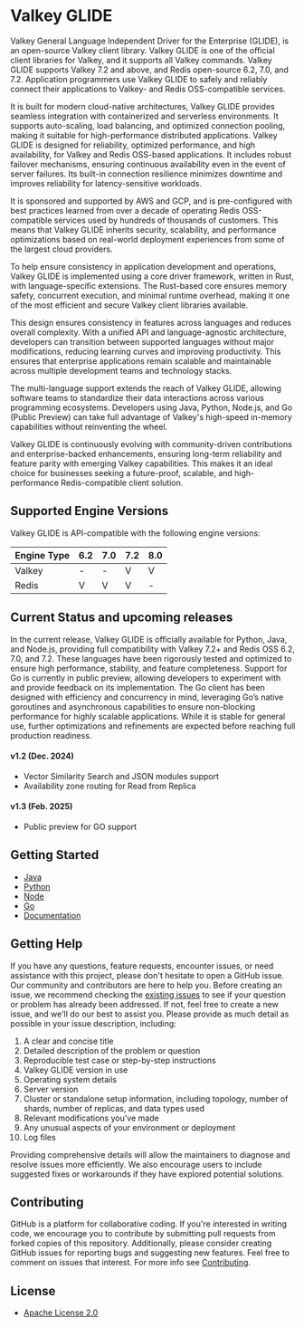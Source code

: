 # Valkey GLIDE
Valkey General Language Independent Driver for the Enterprise (GLIDE), is an open-source Valkey client library. Valkey GLIDE is one of the official client libraries for Valkey, and it supports all Valkey commands. Valkey GLIDE supports Valkey 7.2 and above, and Redis open-source 6.2, 7.0, and 7.2. Application programmers use Valkey GLIDE to safely and reliably connect their applications to Valkey- and Redis OSS-compatible services.

It is built for modern cloud-native architectures, Valkey GLIDE provides seamless integration with containerized and serverless environments. It supports auto-scaling, load balancing, and optimized connection pooling, making it suitable for high-performance distributed applications. Valkey GLIDE is designed for reliability, optimized performance, and high availability, for Valkey and Redis OSS-based applications. It includes robust failover mechanisms, ensuring continuous availability even in the event of server failures. Its built-in connection resilience minimizes downtime and improves reliability for latency-sensitive workloads.

It is sponsored and supported by AWS and GCP, and is pre-configured with best practices learned from over a decade of operating Redis OSS-compatible services used by hundreds of thousands of customers. This means that Valkey GLIDE inherits security, scalability, and performance optimizations based on real-world deployment experiences from some of the largest cloud providers.

To help ensure consistency in application development and operations, Valkey GLIDE is implemented using a core driver framework, written in Rust, with language-specific extensions. The Rust-based core ensures memory safety, concurrent execution, and minimal runtime overhead, making it one of the most efficient and secure Valkey client libraries available.

This design ensures consistency in features across languages and reduces overall complexity. With a unified API and language-agnostic architecture, developers can transition between supported languages without major modifications, reducing learning curves and improving productivity. This ensures that enterprise applications remain scalable and maintainable across multiple development teams and technology stacks.

The multi-language support extends the reach of Valkey GLIDE, allowing software teams to standardize their data interactions across various programming ecosystems. Developers using Java, Python, Node.js, and Go (Public Preview) can take full advantage of Valkey's high-speed in-memory capabilities without reinventing the wheel.

Valkey GLIDE is continuously evolving with community-driven contributions and enterprise-backed enhancements, ensuring long-term reliability and feature parity with emerging Valkey capabilities. This makes it an ideal choice for businesses seeking a future-proof, scalable, and high-performance Redis-compatible client solution.









## Supported Engine Versions
Valkey GLIDE is API-compatible with the following engine versions:

| Engine Type           |  6.2  |  7.0  |  7.2  |  8.0  |
|-----------------------|-------|-------|-------|-------|
| Valkey                |   -   |   -   |   V   |   V   |
| Redis                 |   V   |   V   |   V   |   -   |

## Current Status and upcoming releases

In the current release, Valkey GLIDE is officially available for Python, Java, and Node.js, providing full compatibility with Valkey 7.2+ and Redis OSS 6.2, 7.0, and 7.2. These languages have been rigorously tested and optimized to ensure high performance, stability, and feature completeness.
Support for Go is currently in public preview, allowing developers to experiment with and provide feedback on its implementation. The Go client has been designed with efficiency and concurrency in mind, leveraging Go’s native goroutines and asynchronous capabilities to ensure non-blocking performance for highly scalable applications. While it is stable for general use, further optimizations and refinements are expected before reaching full production readiness.
#### v1.2 (Dec. 2024)
- Vector Similarity Search and JSON modules support
- Availability zone routing for Read from Replica

#### v1.3 (Feb. 2025)
- Public preview for GO support

## Getting Started
-   [Java](./java/README.md)
-   [Python](./python/README.md)
-   [Node](./node/README.md)
-   [Go](./go/README.md)
-   [Documentation](https://github.com/valkey-io/valkey-glide/wiki)

## Getting Help
If you have any questions, feature requests, encounter issues, or need assistance with this project, please don't hesitate to open a GitHub issue. Our community and contributors are here to help you. Before creating an issue, we recommend checking the [existing issues](https://github.com/valkey-io/valkey-glide/issues) to see if your question or problem has already been addressed. If not, feel free to create a new issue, and we'll do our best to assist you. Please provide as much detail as possible in your issue description, including:

1. A clear and concise title
2. Detailed description of the problem or question
3. Reproducible test case or step-by-step instructions
4. Valkey GLIDE version in use
5. Operating system details
6. Server version
7. Cluster or standalone setup information, including topology, number of shards, number of replicas, and data types used
8. Relevant modifications you've made
9. Any unusual aspects of your environment or deployment
10. Log files

Providing comprehensive details will allow the maintainers to diagnose and resolve issues more efficiently. We also encourage users to include suggested fixes or workarounds if they have explored potential solutions.

## Contributing

GitHub is a platform for collaborative coding. If you're interested in writing code, we encourage you to contribute by submitting pull requests from forked copies of this repository. Additionally, please consider creating GitHub issues for reporting bugs and suggesting new features. Feel free to comment on issues that interest. For more info see [Contributing](./CONTRIBUTING.md).

## License
* [Apache License 2.0](./LICENSE)
